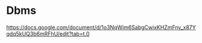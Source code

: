# Dbms 
https://docs.google.com/document/d/1o3NqWim6SabgCwixKHZmFny_x87Yqdq5kUQ3b6mRFhU/edit?tab=t.0
